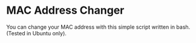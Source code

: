 # MAC Address Changer
You can change your MAC address with this simple script written in bash. (Tested in Ubuntu only).
